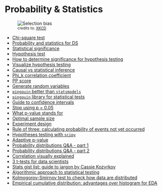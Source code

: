 # Probability & Statistics

<figure>
    <img src="https://imgs.xkcd.com/comics/selection_bias.png"
         title="Selection bias"
         alt="Selection bias">
    <figcaption><small>
    credits to: <a href="https://xkcd.com/2618/">XKCD</a>
    </small></figcaption>
</figure>

- [Chi-square test](http://stattrek.com/chi-square-test/independence.aspx?Tutorial=AP)
- [Probability and statistics for DS](https://towardsdatascience.com/probability-statistics-for-data-science-series-83b94353ca48)
- [Statistical significance](https://medium.com/datadriveninvestor/you-say-you-want-statistical-significance-aefc35aa377f)
- [Hypothesis test](https://towardsdatascience.com/setting-your-hypothesis-test-up-for-success-5d31bec2d7ed)
- [How to determine significance for hypothesis testing](https://towardsdatascience.com/hypothesis-testing-how-to-determine-significance-ce3991c5db53)
- [Visualize hypothesis testing](https://towardsdatascience.com/hypothesis-testing-visualized-6f30b18fc78f)
- [Causal vs statistical inference](https://towardsdatascience.com/causal-vs-statistical-inference-3f2c3e617220)
- [Phi_k correlation coefficient](https://phik.readthedocs.io/en/latest/#)
- [PP score](https://github.com/8080labs/ppscore)
- [Generate random variables](https://towardsdatascience.com/how-to-generate-random-variables-from-scratch-no-library-used-4b71eb3c8dc7)
- [`pingouin` better than `statsmodels`](https://towardsdatascience.com/new-python-library-for-statistical-tests-simpler-than-statsmodels-richer-than-scipy-stats-ff380d4673c0)
- [`pingouin` library for statistical tests](https://towardsdatascience.com/the-new-kid-on-the-statistics-in-python-block-pingouin-6b353a1db57c)
- [Guide to confidence intervals](https://towardsdatascience.com/an-intuitive-guide-to-confidence-intervals-522908b9a158)
- [Stop using p = 0.05](https://towardsdatascience.com/stop-using-p-0-05-4a059e622c75)
- [What p-value stands for](https://towardsdatascience.com/what-is-p-value-short-for-no-seriously-c548200660a)
- [Optimal sample size](https://towardsdatascience.com/optimal-sample-size-determination-43c5dca1f720)
- [Experiment design](https://towardsdatascience.com/design-of-experiment-basics-if-you-build-them-they-will-come-cc6a227a0543)
- [Rule of three: calculating probability of events not yet occurred](https://towardsdatascience.com/the-rule-of-three-calculating-the-probability-of-events-that-have-not-yet-occurred-106144dc2c39)
- [Hypotheses testing with `scipy`](https://medium.com/towards-artificial-intelligence/hypotheses-testing-with-scipy-b5ba86430d74)
- [Adaptive p-value](https://towardsdatascience.com/stop-using-p-0-05-9743e5cddc21)
- [Probability distributions Q&A - part 1](https://towardsdatascience.com/getting-to-know-probability-distributions-cc1dd1e2f22b)
- [Probability distributions Q&A - part 2](https://towardsdatascience.com/a-field-guide-to-the-most-popular-parameters-d734596c3f26)
- [Correlation visually explained](https://towardsdatascience.com/correlation-explained-visually-4875448e8e56)
- [3 t-tests for data scientists](https://towardsdatascience.com/the-3-t-tests-for-data-scientists-e24e4ef61)
- [Stats gist list: guide to jargon by Cassie Kozyrkov](https://towardsdatascience.com/stats-gist-list-an-irreverent-statisticians-guide-to-jargon-be8173df090d#5e31-a268c84a0df1-reply)
- [Algorithmic approach to statistical testing](https://towardsdatascience.com/data-scientists-need-to-know-just-one-statistical-test-3115b2ff26fd)
- [Kolmogorov-Smirnov test to check how data are distributed](https://towardsdatascience.com/how-is-your-data-distributed-a-practical-introduction-to-the-kolmogorov-smirnov-test-6b4fa7ba32ef)
- [Empirical cumulative distribution: advantages over histogram for EDA](https://towardsdatascience.com/empirical-cumulative-distribution-function-the-only-plotting-tool-a-data-scientist-needs-a9976f86c718)
